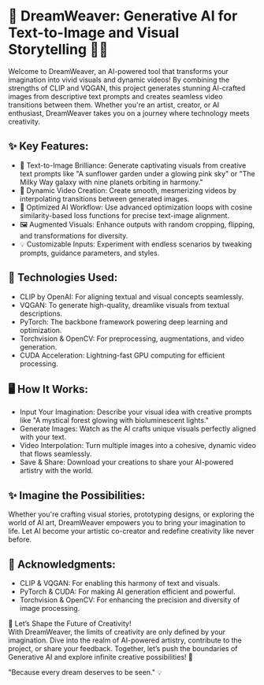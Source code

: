 # 🚀 DreamWeaver: Generative AI for Text-to-Image and Visual Storytelling 🎨✨<br>
Welcome to DreamWeaver, an AI-powered tool that transforms your imagination into vivid visuals and dynamic videos! By combining the strengths of CLIP and VQGAN, this project generates stunning AI-crafted images from descriptive text prompts and creates seamless video transitions between them. Whether you're an artist, creator, or AI enthusiast, DreamWeaver takes you on a journey where technology meets creativity.

## ✨ Key Features:<br>
  - 🎨 Text-to-Image Brilliance: Generate captivating visuals from creative text prompts like "A sunflower garden under a glowing pink sky" or "The Milky Way galaxy with nine planets orbiting in harmony."<br>
  - 🎥 Dynamic Video Creation: Create smooth, mesmerizing videos by interpolating transitions between generated images.<br>
  - 🔧 Optimized AI Workflow: Use advanced optimization loops with cosine similarity-based loss functions for precise text-image alignment.<br>
  - 🖼 Augmented Visuals: Enhance outputs with random cropping, flipping, and transformations for diversity.<br>
  - 💡 Customizable Inputs: Experiment with endless scenarios by tweaking prompts, guidance parameters, and styles.<br>

## 🚀 Technologies Used:<br>
  - CLIP by OpenAI: For aligning textual and visual concepts seamlessly.<br>
  - VQGAN: To generate high-quality, dreamlike visuals from textual descriptions.<br>
  - PyTorch: The backbone framework powering deep learning and optimization.<br>
  - Torchvision & OpenCV: For preprocessing, augmentations, and video generation.<br>
  - CUDA Acceleration: Lightning-fast GPU computing for efficient processing.<br>

## 🖥 How It Works:<br>
  - Input Your Imagination: Describe your visual idea with creative prompts like "A mystical forest glowing with bioluminescent lights."<br>
  - Generate Images: Watch as the AI crafts unique visuals perfectly aligned with your text.<br>
  - Video Interpolation: Turn multiple images into a cohesive, dynamic video that flows seamlessly.<br>
  - Save & Share: Download your creations to share your AI-powered artistry with the world.<br>

## ✨ Imagine the Possibilities:<br>
Whether you're crafting visual stories, prototyping designs, or exploring the world of AI art, DreamWeaver empowers you to bring your imagination to life. Let AI become your artistic co-creator and redefine creativity like never before.<br>

## 🎉 Acknowledgments:<br>
  - CLIP & VQGAN: For enabling this harmony of text and visuals.<br>
  - PyTorch & CUDA: For making AI generation efficient and powerful.<br>
  - Torchvision & OpenCV: For enhancing the precision and diversity of image processing.<br>

🌟 Let’s Shape the Future of Creativity!<br>
With DreamWeaver, the limits of creativity are only defined by your imagination. Dive into the realm of AI-powered artistry, contribute to the project, or share your feedback. Together, let’s push the boundaries of Generative AI and explore infinite creative possibilities! 🚀<br>

"Because every dream deserves to be seen." 💡
